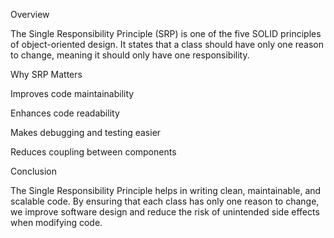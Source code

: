 Overview

The Single Responsibility Principle (SRP) is one of the five SOLID principles of object-oriented design. It states that a class should have only one reason to change, meaning it should only have one responsibility.

Why SRP Matters

Improves code maintainability

Enhances code readability

Makes debugging and testing easier

Reduces coupling between components

Conclusion

The Single Responsibility Principle helps in writing clean, maintainable, and scalable code. By ensuring that each class has only one reason to change, we improve software design and reduce the risk of unintended side effects when modifying code.
